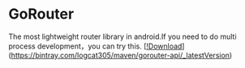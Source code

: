 # GoRouter
The most lightweight router library in android.If you need to do multi process development，you can try this.
 [[!Download](recource/img/Download-1.0.9.svg)](https://bintray.com/logcat305/maven/gorouter-api/_latestVersion)
